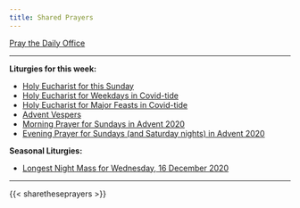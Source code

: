```yaml
---
title: Shared Prayers
---
```


[Pray the Daily Office](daily/)

-------------

**Liturgies for this week:**

- [Holy Eucharist for this Sunday](archive/he-current)
- [Holy Eucharist for Weekdays in Covid-tide](archive/he-covid-weekday)
- [Holy Eucharist for Major Feasts in Covid-tide](archive/he-covid-feasts)
- [Advent Vespers](archive/2020/advent-vespers)
- [Morning Prayer for Sundays in Advent 2020](archive/mp-sunday-advent)
- [Evening Prayer for Sundays (and Saturday nights) in Advent 2020](archive/ep-sunday-advent)

**Seasonal Liturgies:**
- [Longest Night Mass for Wednesday, 16 December 2020](holidays/advent2020/longestnight-covid)


------------

{{< sharetheseprayers >}}
